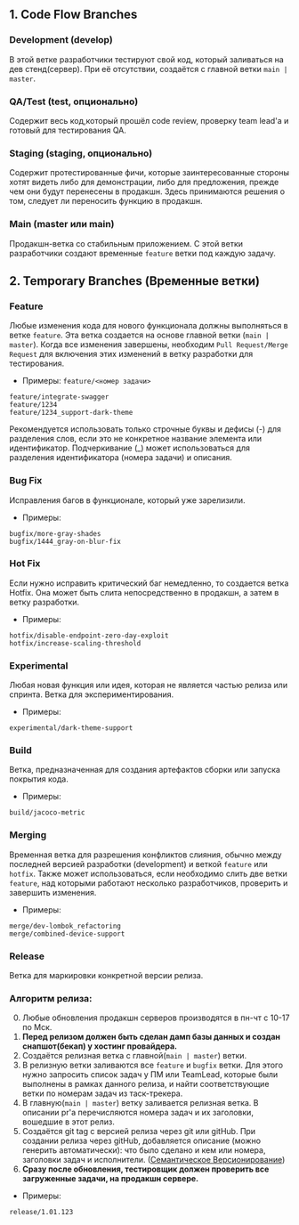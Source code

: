 ## 1. Code Flow Branches

### Development (develop)

В этой ветке разработчики тестируют свой код, который заливаться на дев стенд(сервер). 
При её отсутствии, создаётся с главной ветки `main | master`.

### QA/Test (test, опционально)

Содержит весь код,который прошёл code review, проверку team lead'a и готовый для тестирования QA.

### Staging (staging, опционально)

Содержит протестированные фичи, которые заинтересованные стороны хотят видеть либо для демонстрации, либо для предложения, прежде чем они будут перенесены в продакшн. Здесь принимаются решения о том, следует ли переносить функцию в продакшн.

### Main (master или main)

Продакшн-ветка со стабильным приложением. С этой ветки разработчики создают временные `feature` ветки под каждую задачу.


## 2. Temporary Branches (Временные ветки)

### Feature

Любые изменения кода для нового функционала должны выполняться в ветке `feature`. Эта ветка создается на основе главной ветки (`main | master`). Когда все изменения завершены, необходим `Pull Request/Merge Request` для включения этих изменений в ветку разработки для тестирования.

- Примеры:
`feature/<номер задачи>`

```
feature/integrate-swagger
feature/1234
feature/1234_support-dark-theme
```
Рекомендуется использовать только строчные буквы и дефисы (-) для разделения слов, если это не конкретное название элемента или идентификатор. Подчеркивание (_) может использоваться для разделения идентификатора (номера задачи) и описания.

### Bug Fix

Исправления багов в функционале, который уже зарелизили.

- Примеры:
```
bugfix/more-gray-shades
bugfix/1444_gray-on-blur-fix
```

### Hot Fix

Если нужно исправить критический баг немедленно, то создается ветка Hotfix. Она может быть слита непосредственно в продакшн, а затем в ветку разработки.

- Примеры:
```
hotfix/disable-endpoint-zero-day-exploit
hotfix/increase-scaling-threshold
```

### Experimental

Любая новая функция или идея, которая не является частью релиза или спринта. Ветка для экспериментирования.

- Примеры:
```
experimental/dark-theme-support
```

### Build

Ветка, предназначенная для создания артефактов сборки или запуска покрытия кода.

- Примеры:
```
build/jacoco-metric
```

### Merging

Временная ветка для разрешения конфликтов слияния, обычно между последней версией разработки (development) и веткой `feature` или `hotfix`. Также может использоваться, если необходимо слить две ветки `feature`, над которыми работают несколько разработчиков, проверить и завершить изменения.

- Примеры:
```
merge/dev-lombok_refactoring
merge/combined-device-support
```

### Release

Ветка для маркировки конкретной версии релиза. 

### Алгоритм релиза:
0. Любые обновления продакшн серверов производятся в пн-чт с 10-17 по Мск.
1. **Перед релизом должен быть сделан дамп базы данных и создан снапшот(бекап) у хостинг провайдера.**
2. Создаётся релизная ветка с главной(`main | master`) ветки.
3. В релизную ветки заливаются все `feature` и `bugfix` ветки. Для этого нужно запросить список задач у ПМ или TeamLead, которые были выполнены в рамках данного релиза, и найти соответствующие ветки по номерам задач из таск-трекера.
4. В главную(`main | master`) ветку заливается релизная ветка. В описании pr'a перечисляются номера задач и их заголовки, вошедшие в этот релиз.
5. Создаётся git tag с версией релиза через git или gitHub. При создании релиза через gitHub, добавляется описание (можно генерить автоматически): что было сделано и кем или номера, заголовки задач и исполнители.  ([Семантическое Версионирование](https://semver.org/lang/ru/))
6. **Сразу после обновления, тестировщик должен проверить все загруженные задачи, на продакшн сервере.**
- Примеры:
```
release/1.01.123
```
